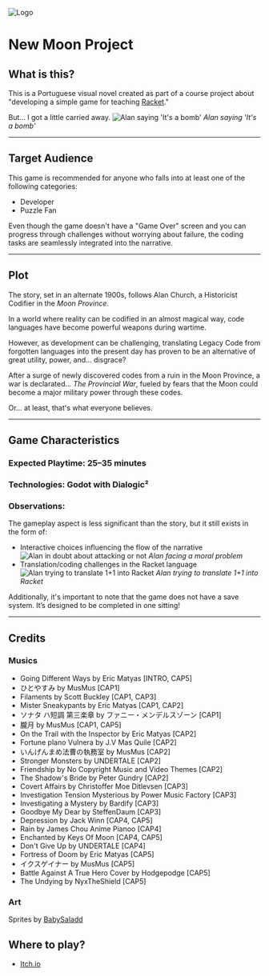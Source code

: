 ![Logo](https://i.imgur.com/bWodnIZ.png)

# New Moon Project

## What is this?
This is a Portuguese visual novel created as part of a course project about "developing a simple game for teaching [Racket](https://racket-lang.org/)."

But... I got a little carried away.
![Alan saying 'It's a bomb'](https://i.imgur.com/6V5P2ym.png)
*Alan saying 'It's a bomb'*

---

## Target Audience
This game is recommended for anyone who falls into at least one of the following categories:
- Developer
- Puzzle Fan

Even though the game doesn't have a "Game Over" screen and you can progress through challenges without worrying about failure, the coding tasks are seamlessly integrated into the narrative.

---

## Plot
The story, set in an alternate 1900s, follows Alan Church, a Historicist Codifier in the *Moon Province*.

In a world where reality can be codified in an almost magical way, code languages have become powerful weapons during wartime.

However, as development can be challenging, translating Legacy Code from forgotten languages into the present day has proven to be an alternative of great utility, power, and... disgrace?

After a surge of newly discovered codes from a ruin in the Moon Province, a war is declarated... *The Provincial War*, fueled by fears that the Moon could become a major military power through these codes.

Or... at least, that's what everyone believes.

---

## Game Characteristics
### Expected Playtime: 25–35 minutes
### Technologies: Godot with Dialogic²

### Observations:  
The gameplay aspect is less significant than the story, but it still exists in the form of:
- Interactive choices influencing the flow of the narrative
  ![Alan in doubt about attacking or not](https://i.imgur.com/fXGAwDN.png)
  *Alan facing a moral problem*
- Translation/coding challenges in the Racket language
  ![Alan trying to translate 1+1 into Racket](https://i.imgur.com/poOJFQJ.png)
  *Alan trying to translate 1+1 into Racket*

Additionally, it's important to note that the game does not have a save system. It’s designed to be completed in one sitting!

---

## Credits
### Musics
- Going Different Ways by Eric Matyas	[INTRO, CAP5]
- ひとやすみ by MusMus	[CAP1]
- Filaments by Scott Buckley	[CAP1, CAP3]
- Mister Sneakypants by Eric Matyas	[CAP1, CAP2]
- ソナタ ハ短調 第三楽章 by ファニー・メンデルスゾーン	[CAP1]
- 朧月 by MusMus	[CAP1, CAP5]
- On the Trail with the Inspector by Eric Matyas	[CAP2]
- Fortune plano Vulnera by J.V Mas Quile	[CAP2]
- いんげんまめ法曹の執務室 by MusMus	[CAP2]
- Stronger Monsters by UNDERTALE [CAP2]
- Friendship by No Copyright Music and Video Themes	[CAP2]
- The Shadow's Bride by Peter Gundry	[CAP2]
- Covert Affairs by Christoffer Moe Ditlevsen	[CAP3]
- Investigation Tension Mysterious by Power Music Factory	[CAP3]
- Investigating a Mystery by Bardify	[CAP3]
- Goodbye My Dear by SteffenDaum	[CAP3]
- Depression by Jack Winn	[CAP4, CAP5]
- Rain by James Chou Anime Pianoo	[CAP4]
- Enchanted by Keys Of Moon	[CAP4, CAP5]
- Don't Give Up by UNDERTALE	[CAP4]
- Fortress of Doom by Eric Matyas	[CAP5]
- イクスゲイナー by MusMus	[CAP5]
- Battle Against A True Hero Cover by Hodgepodge	[CAP5]
- The Undying by NyxTheShield	[CAP5]
### Art
Sprites by [BabySaladd](https\://picrew.me/en/image_maker/718575)

## Where to play?
 - [Itch.io](https://semperfabula-studio.itch.io/projeto-lua-nova)
